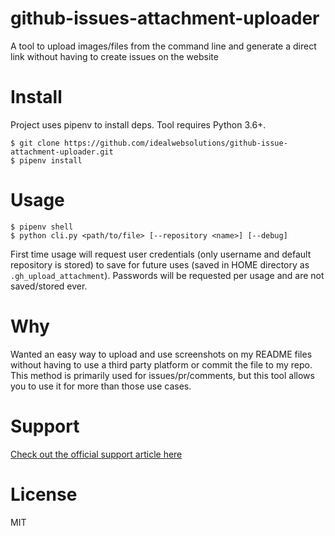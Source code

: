 # github-issues-attachment-uploader
A tool to upload images/files from the command line and generate a direct link without having to create issues on the website

# Install
Project uses pipenv to install deps. Tool requires Python 3.6+.

    $ git clone https://github.com/idealwebsolutions/github-issue-attachment-uploader.git
    $ pipenv install

# Usage

    $ pipenv shell
    $ python cli.py <path/to/file> [--repository <name>] [--debug]

First time usage will request user credentials (only username and default repository is stored) to save for future uses (saved in HOME directory as `.gh_upload_attachment`). Passwords will be requested per usage and are not saved/stored ever.

# Why
Wanted an easy way to upload and use screenshots on my README files without having to use a third party platform or commit the file to my repo. This method is primarily used for issues/pr/comments, but this tool allows you to use it for more than those use cases.

# Support
[Check out the official support article here](https://help.github.com/articles/file-attachments-on-issues-and-pull-requests)

# License
MIT
